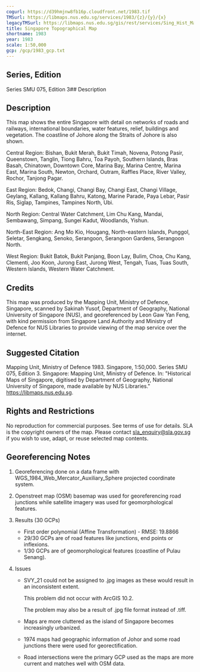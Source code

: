 ```yaml
---
cogurl: https://d39hmjnw8fb16p.cloudfront.net/1983.tif
TMSurl: https://libmaps.nus.edu.sg/services/1983/{z}/{y}/{x}
legacyTMSurl: https://libmaps.nus.edu.sg/gis/rest/services/Sing_Hist_Maps/1983/MapServer/tile/{z}/{y}/{x}
title: Singapore Topographical Map
shortname: 1983
year: 1983
scale: 1:50,000
gcp: /gcp/1983_gcp.txt
---
```


## Series, Edition

Series SMU 075, Edition 3## Description

## Description

This map shows the entire Singapore with detail on networks of roads and railways, international boundaries, water features, relief, buildings and vegetation. The coastline of Johore along the Straits of Johore is also shown.

Central Region: Bishan, Bukit Merah, Bukit Timah, Novena, Potong Pasir, Queenstown, Tanglin, Tiong Bahru, Toa Payoh, Southern Islands, Bras Basah, Chinatown, Downtown Core, Marina Bay, Marina Centre, Marina East, Marina South, Newton, Orchard, Outram, Raffles Place, River Valley, Rochor, Tanjong Pagar.

East Region: Bedok, Changi, Changi Bay, Changi East, Changi Village, Geylang, Kallang, Kallang Bahru, Katong, Marine Parade, Paya Lebar, Pasir Ris, Siglap, Tampines, Tampines North, Ubi.

North Region: Central Water Catchment, Lim Chu Kang, Mandai, Sembawang, Simpang, Sungei Kadut, Woodlands, Yishun.

North-East Region: Ang Mo Kio, Hougang, North-eastern Islands, Punggol, Seletar, Sengkang, Senoko, Serangoon, Serangoon Gardens, Serangoon North.

West Region: Bukit Batok, Bukit Panjang, Boon Lay, Bulim, Choa, Chu Kang, Clementi, Joo Koon, Jurong East, Jurong West, Tengah, Tuas, Tuas South, Western Islands, Western Water Catchment.

## Credits

This map was produced by the Mapping Unit, Ministry of Defence, Singapore, scanned by Sakinah Yusof, Department of Geography, National University of Singapore (NUS), and georeferenced by Leon Gaw Yan Feng, with kind permission from Singapore Land Authority and Ministry of Defence for NUS Libraries to provide viewing of the map service over the internet.

## Suggested Citation

Mapping Unit, Ministry of Defence 1983. Singapore, 1:50,000. Series SMU 075, Edition 3. Singapore: Mapping Unit, Ministry of Defence. In: "Historical Maps of Singapore, digitised by Department of Geography, National University of Singapore, made available by NUS Libraries." https://libmaps.nus.edu.sg.

## Rights and Restrictions

No reproduction for commercial purposes. See terms of use for details. SLA is the copyright owners of the map. Please contact sla_enquiry@sla.gov.sg if you wish to use, adapt, or reuse selected map contents.

## Georeferencing Notes

1.  Georeferencing done on a data frame with WGS_1984_Web_Mercator_Auxiliary_Sphere projected coordinate system.

2.  Openstreet map (OSM) basemap was used for georeferencing road junctions while satellite imagery was used for geomorphological features.

3.  Results (30 GCPs)

    - First order polynomial (Affine Transformation) - RMSE: 19.8866
    - 29/30 GCPs are of road features like junctions, end points or inflexions.
    - 1/30 GCPs are of geomorphological features (coastline of Pulau Senang).

4.  Issues

    - SVY_21 could not be assigned to .jpg images as these would result in an inconsistent extent.

      This problem did not occur with ArcGIS 10.2.

      The problem may also be a result of .jpg file format instead of .tiff.

    - Maps are more cluttered as the island of Singapore becomes increasingly urbanized.
    - 1974 maps had geographic information of Johor and some road junctions there were used for georectification.
    - Road intersections were the primary GCP used as the maps are more current and matches well with OSM data.

